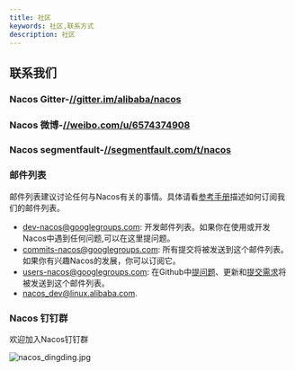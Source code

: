 ```yaml
---
title: 社区
keywords: 社区,联系方式
description: 社区
---
```



## 联系我们

### Nacos Gitter-[//gitter.im/alibaba/nacos](//gitter.im/alibaba/nacos)
### Nacos 微博-[//weibo.com/u/6574374908](//weibo.com/u/6574374908)
### Nacos segmentfault-[//segmentfault.com/t/nacos](//segmentfault.com/t/nacos)

### 邮件列表

邮件列表建议讨论任何与Nacos有关的事情。具体请看[参考手册](//github.com/apache/incubator-dubbo/wiki/Mailing-list-subscription-guide)描述如何订阅我们的邮件列表。

* [dev-nacos@googlegroups.com](//lark.alipay.com/nacos/nacosdocs/vl19q1): 开发邮件列表。如果你在使用或开发Nacos中遇到任何问题,可以在这里提问题。
* [commits-nacos@googlegroups.com](//lark.alipay.com/nacos/nacosdocs/vl19q1): 所有提交将被发送到这个邮件列表。如果你有兴趣Nacos的发展，你可以订阅它。
* [users-nacos@googlegroups.com](//lark.alipay.com/nacos/nacosdocs/vl19q1): 在Github中[提问题](//github.com/alibaba/nacos/issues)、更新和[提交需求](//github.com/alibaba/nacos/pulls)将被发送到这个邮件列表。
* [nacos\_dev@linux.alibaba.com](//lark.alipay.com/nacos/nacosdocs/vl19q1).

### Nacos 钉钉群

欢迎加入Nacos钉钉群

![nacos_dingding.jpg](https://img.alicdn.com/imgextra/i3/O1CN01g8cojM1tp9UcgdCVt_!!6000000005950-0-tps-765-923.jpg)